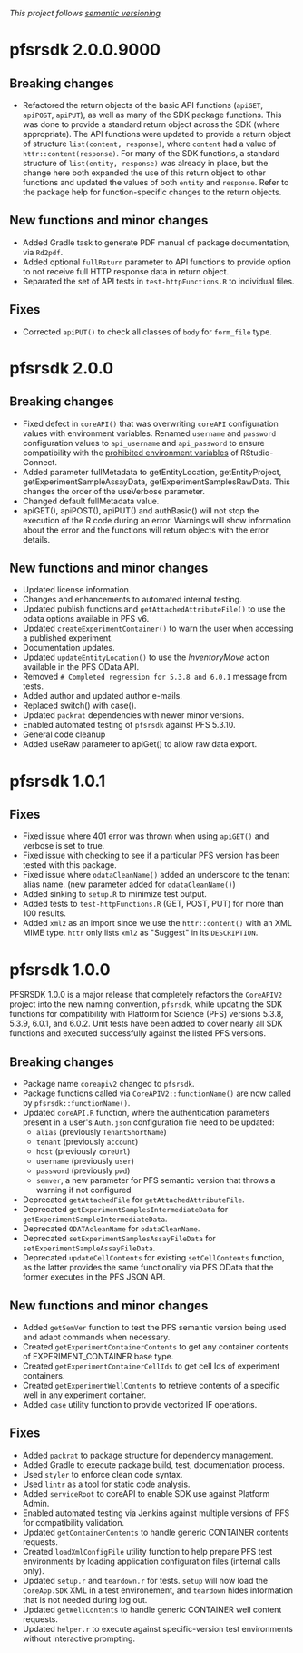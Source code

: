 <!---
 (Keep the following line at the top of this document)
--->
*This project follows [semantic versioning](https://semver.org/)*
<!---
[//]: # (Use the commented section below for news on each release)
[//]: # (# pfsrsdk x.x.x.9000)
[//]: # ( )
[//]: # (## Breaking changes)
[//]: # ( )
[//]: # (## New functions and minor changes)
[//]: # ( )
[//]: # (## Fixes)
--->
# pfsrsdk 2.0.0.9000

## Breaking changes

* Refactored the return objects of the basic API functions (`apiGET`, `apiPOST`,
  `apiPUT`), as well as many of the SDK package functions. This was done to 
  provide a standard return object across the SDK (where appropriate).
  The API functions were updated to provide a return object of structure 
  `list(content, response)`, where `content` had a value of
  `httr::content(response)`.
  For many of the SDK functions, a standard structure of
  `list(entity, response)` was already in place, but the change here both
  expanded the use of this return object to other functions and updated the 
  values of both `entity` and `response`.
  Refer to the package help for function-specific changes to the return objects.

## New functions and minor changes

* Added Gradle task to generate PDF manual of package documentation, via
  `Rd2pdf`.
* Added optional `fullReturn` parameter to API functions to provide option to
  not receive full HTTP response data in return object.
* Separated the set of API tests in `test-httpFunctions.R` to individual files.

## Fixes

* Corrected `apiPUT()` to check all classes of `body` for `form_file` type.

# pfsrsdk 2.0.0

## Breaking changes

* Fixed defect in `coreAPI()` that was overwriting `coreAPI` configuration
  values with environment variables. Renamed `username` and `password`
  configuration values to `api_username` and `api_password` to ensure
  compatibility with the [prohibited environment variables](https://docs.rstudio.com/connect/admin/appendix-configuration.html#Applications.Settings)
  of RStudio-Connect.
* Added parameter fullMetadata to getEntityLocation, getEntityProject,
  getExperimentSampleAssayData, getExperimentSamplesRawData. This changes the
  order of the useVerbose parameter.
* Changed default fullMetadata value.
* apiGET(), apiPOST(), apiPUT() and authBasic() will not stop the execution of 
  the R code during an error. Warnings will show information about the error and
  the functions will return objects with the error details.

## New functions and minor changes

* Updated license information.
* Changes and enhancements to automated internal testing.
* Updated publish functions and `getAttachedAttributeFile()` to use the odata
options available in PFS v6. 
* Updated `createExperimentContainer()` to warn the user when accessing a
published experiment.
* Documentation updates.
* Updated `updateEntityLocation()` to use the *InventoryMove* action available
  in the PFS OData API.
* Removed `# Completed regression for 5.3.8 and 6.0.1` message from tests.  
* Added author and updated author e-mails.
* Replaced switch() with case().
* Updated `packrat` dependencies with newer minor versions.
* Enabled automated testing of `pfsrsdk` against PFS 5.3.10.
* General code cleanup
* Added useRaw parameter to apiGet() to allow raw data export.

# pfsrsdk 1.0.1

## Fixes

* Fixed issue where 401 error was thrown when using `apiGET()` and verbose is
  set to true.
* Fixed issue with checking to see if a particular PFS version has been tested
  with this package.
* Fixed issue where `odataCleanName()` added an underscore to the tenant alias
  name. (new parameter added for `odataCleanName()`)
* Added sinking to `setup.R` to minimize test output.
* Added tests to `test-httpFunctions.R` (GET, POST, PUT) for more than 100
  results.
* Added `xml2` as an import since we use the `httr::content()` with an XML MIME
  type. `httr` only lists `xml2` as "Suggest" in its `DESCRIPTION`.

# pfsrsdk 1.0.0

PFSRSDK 1.0.0 is a major release that completely refactors the `CoreAPIV2`
project into the new naming convention, `pfsrsdk`, while updating the SDK
functions for compatibility with Platform for Science (PFS) versions 5.3.8,
5.3.9, 6.0.1, and 6.0.2. Unit tests have been added to cover nearly all SDK
functions and executed successfully against the listed PFS versions.

## Breaking changes

* Package name `coreapiv2` changed to `pfsrsdk`.
* Package functions called via `CoreAPIV2::functionName()` are now called by
  `pfsrsdk::functionName()`.
* Updated `coreAPI.R` function, where the authentication parameters present in a
  user's `Auth.json` configuration file need to be updated:
  * `alias` (previously `TenantShortName`)
  * `tenant` (previously `account`)
  * `host` (previously `coreUrl`)
  * `username` (previously `user`)
  * `password` (previously `pwd`)
  * `semver`, a new parameter for PFS semantic version that throws a warning if
    not configured
* Deprecated `getAttachedFile` for `getAttachedAttributeFile`.
* Deprecated `getExperimentSamplesIntermediateData` for
  `getExperimentSampleIntermediateData`.
* Deprecated `ODATAcleanName` for `odataCleanName`.
* Deprecated `setExperimentSamplesAssayFileData` for
  `setExperimentSampleAssayFileData`.
* Deprecated `updateCellContents` for existing `setCellContents` function, as
  the latter provides the same functionality via PFS OData that the former
  executes in the PFS JSON API.

## New functions and minor changes

* Added `getSemVer` function to test the PFS semantic version being used and
  adapt commands when necessary.
* Created `getExperimentContainerContents` to get any container contents of
  EXPERIMENT_CONTAINER base type.
* Created `getExperimentContainerCellIds` to get cell Ids of experiment
  containers.
* Created `getExperimentWellContents` to retrieve contents of a specific well in
  any experiment container.
* Added `case` utility function to provide vectorized IF operations.

## Fixes

* Added `packrat` to package structure for dependency management.
* Added Gradle to execute package build, test, documentation process.
* Used `styler` to enforce clean code syntax.
* Used `lintr` as a tool for static code analysis.
* Added `serviceRoot` to coreAPI to enable SDK use against Platform Admin.
* Enabled automated testing via Jenkins against multiple versions of PFS for
  compatibility validation.
* Updated `getContainerContents` to handle generic CONTAINER contents requests.
* Created `loadXmlConfigFile` utility function to help prepare PFS test
  environments by loading application configuration files (internal calls only).
* Updated `setup.r` and `teardown.r` for tests. `setup` will now load the
  `CoreApp.SDK` XML in a test environement, and `teardown` hides information
  that is not needed during log out. 
* Updated `getWellContents` to handle generic CONTAINER well content requests.
* Updated `helper.r` to execute against specific-version test environments
  without interactive prompting.
